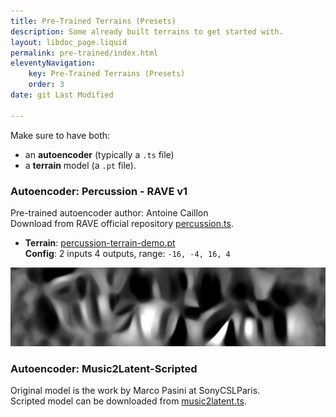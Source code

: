 ```yaml
---
title: Pre-Trained Terrains (Presets)
description: Some already built terrains to get started with.
layout: libdoc_page.liquid
permalink: pre-trained/index.html
eleventyNavigation:
    key: Pre-Trained Terrains (Presets)
    order: 3
date: git Last Modified

---
```


Make sure to have both:
* an **autoencoder** (typically a `.ts` file)
* a **terrain** model (a `.pt` file).




### Autoencoder: Percussion - RAVE v1
Pre-trained autoencoder author: Antoine Caillon  
Download from RAVE official repository [percussion.ts](https://acids-ircam.github.io/rave_models_download).

* **Terrain**: [percussion-terrain-demo.pt](https://github.com/jasper-zheng/nn_terrain/raw/refs/heads/main/pre-trained/percussion-terrain-demo.pt)<br>
**Config**: 2 inputs 4 outputs, range: `-16, -4, 16, 4`<br>
<img class="damier" src="https://github.com/jasper-zheng/nn_terrain/blob/main/pre-trained/percussion-terrain-demo.png?raw=true" alt="Trajectories">




### Autoencoder: Music2Latent-Scripted
Original model is the work by Marco Pasini at SonyCSLParis.  
Scripted model can be downloaded from [music2latent.ts](https://github.com/jasper-zheng/music2latent-scripted.git).
